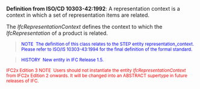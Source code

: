 ﻿**Definition from ISO/CD 10303-42:1992**: A representation context is a context in which a set of representation items are related.

The _IfcRepresentationContext_ defines the context to which the _IfcRepresentation_ of a product is related.

> <small><font color="#0000ff">NOTE&nbsp;
The definition of
this class relates to the STEP entity representation_context. Please
refer to ISO/IS 10303-43:1994 for the final definition of the formal
standard.</font></small>

> <small><font color="#0000ff">HISTORY&nbsp;
New entity in IFC
Release 1.5.
  </font><br>
  <font color="#ff0000">
IFC2x Edition 3 NOTE&nbsp; Users should not instantiate the
entity <i>IfcRepresentationContext</i> from IFC2x Edition
2 onwards.
It will be changed into an ABSTRACT supertype in future releases of IFC.</font>
  </small>